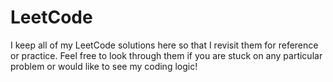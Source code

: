 # LeetCode
I keep all of my LeetCode solutions here so that I revisit them for reference or practice. Feel free to look through them if you are stuck on any particular problem or would like to see my coding logic!
